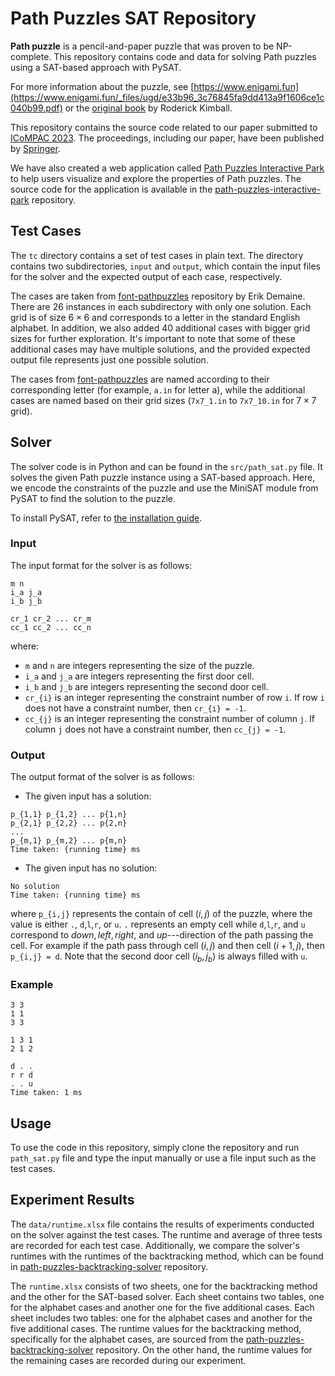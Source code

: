 # Path Puzzles SAT Repository

**Path puzzle** is a pencil-and-paper puzzle that was proven to be NP-complete. This repository contains code and data for solving Path puzzles using a SAT-based approach with PySAT.

For more information about the puzzle, see [https://www.enigami.fun](https://www.enigami.fun/_files/ugd/e33b96_3c76845fa9dd413a9f1606ce1c040b99.pdf) or the [original book](https://books.google.co.id/books/about/Path_Puzzles.html?id=tDhaswEACAAJ&redir_esc=y) by Roderick Kimball.

This repository contains the source code related to our paper submitted to [ICoMPAC 2023](https://icompac.its.ac.id). The proceedings, including our paper, have been published by [Springer](https://link.springer.com/chapter/10.1007/978-981-97-2136-8_17).

We have also created a web application called [Path Puzzles Interactive Park](https://joshuagatizz.pythonanywhere.com/) to help users visualize and explore the properties of Path puzzles. The source code for the application is available in the [path-puzzles-interactive-park](https://github.com/joshuagatizz/path-puzzles-interactive-park) repository.

## Test Cases

The `tc` directory contains a set of test cases in plain text. The directory contains two subdirectories, `input` and `output`, which contain the input files for the solver and the expected output of each case, respectively.

The cases are taken from [font-pathpuzzles](https://github.com/edemaine/font-pathpuzzles) repository by Erik Demaine.
There are $26$ instances in each subdirectory with only one solution. Each grid is of size $6 \times 6$ and corresponds to a letter in the standard English alphabet.
In addition, we also added $40$ additional cases with bigger grid sizes for further exploration. It's important to note that some of these additional cases may have multiple solutions, and the provided expected output file represents just one possible solution.

The cases from [font-pathpuzzles](https://github.com/edemaine/font-pathpuzzles) are named according to their corresponding letter (for example, `a.in` for letter a), while the additional cases are named based on their grid sizes (`7x7_1.in` to `7x7_10.in` for $7 \times 7$ grid).

## Solver

The solver code is in Python and can be found in the `src/path_sat.py` file. It solves the given Path puzzle instance using a SAT-based approach. Here, we encode the constraints of the puzzle and use the MiniSAT module from PySAT to find the solution to the puzzle.

To install PySAT, refer to [the installation guide](https://pysathq.github.io/installation/).

### Input
The input format for the solver is as follows:
```
m n
i_a j_a
i_b j_b

cr_1 cr_2 ... cr_m
cc_1 cc_2 ... cc_n
```
where:

 - `m` and `n` are integers representing the size of the puzzle.
 - `i_a` and `j_a` are integers representing the first door cell.
 - `i_b` and `j_b` are integers representing the second door cell.
 - `cr_{i}` is an integer representing the constraint number of row `i`. If row `i` does not have a constraint number, then `cr_{i} = -1`.
 - `cc_{j}` is an integer representing the constraint number of column `j`. If column `j` does not have a constraint number, then `cc_{j} = -1`.

### Output
The output format of the solver is as follows:

 - The given input has a solution:
 ```
p_{1,1} p_{1,2} ... p{1,n}
p_{2,1} p_{2,2} ... p{2,n}
...
p_{m,1} p_{m,2} ... p{m,n}
Time taken: {running time} ms
 ```
 - The given input has no solution:
  ```
No solution
Time taken: {running time} ms
 ```

where `p_{i,j}` represents the contain of cell $(i,j)$ of the puzzle, where the value is either `.`, `d`,`l`,`r`, or `u`. `.` represents an empty cell while `d`,`l`,`r`, and `u` correspond to $down, left, right,$ and $up$---direction of the path passing the cell. For example if the path pass through cell $(i,j)$ and then cell  $(i+1,j)$, then `p_{i,j} = d`.  Note that the second door cell $(i_b,j_b)$ is always filled with `u`.

### Example
```
3 3
1 1
3 3

1 3 1
2 1 2
```
```
d . .
r r d
. . u
Time taken: 1 ms
 ```
## Usage

To use the code in this repository, simply clone the repository and run `path_sat.py` file and type the input manually or use a file input such as the test cases.

## Experiment Results

The `data/runtime.xlsx` file contains the results of experiments conducted on the solver against the test cases. The runtime and average of three tests are recorded for each test case. Additionally, we compare the solver's runtimes with the runtimes of the backtracking method, which can be found in [path-puzzles-backtracking-solver](https://github.com/joshuagatizz/path-puzzles-backtracking-solver) repository.

The `runtime.xlsx` consists of two sheets, one for the backtracking method and the other for the SAT-based solver.
Each sheet contains two tables, one for the alphabet cases and another one for the five additional cases. Each sheet includes two tables: one for the alphabet cases and another for the five additional cases. The runtime values for the backtracking method, specifically for the alphabet cases, are sourced from the [path-puzzles-backtracking-solver](https://github.com/joshuagatizz/path-puzzles-backtracking-solver) repository. On the other hand, the runtime values for the remaining cases are recorded during our experiment.
